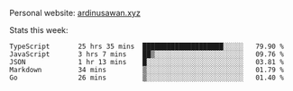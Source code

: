 Personal website: [ardinusawan.xyz](https://ardinusawan.xyz)

Stats this week:
<!--START_SECTION:waka-->

```text
TypeScript       25 hrs 35 mins  ████████████████████░░░░░   79.90 %
JavaScript       3 hrs 7 mins    ██▒░░░░░░░░░░░░░░░░░░░░░░   09.76 %
JSON             1 hr 13 mins    █░░░░░░░░░░░░░░░░░░░░░░░░   03.81 %
Markdown         34 mins         ▒░░░░░░░░░░░░░░░░░░░░░░░░   01.79 %
Go               26 mins         ▒░░░░░░░░░░░░░░░░░░░░░░░░   01.40 %
```

<!--END_SECTION:waka-->
